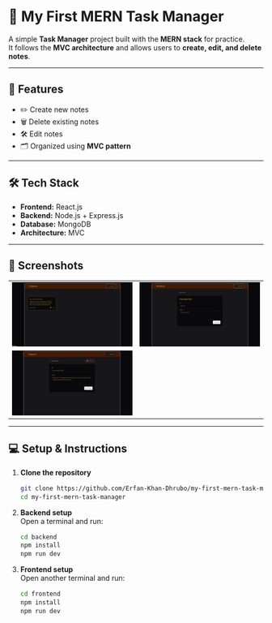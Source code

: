 # 📌 My First MERN Task Manager

A simple **Task Manager** project built with the **MERN stack** for practice.  
It follows the **MVC architecture** and allows users to **create, edit, and delete notes**.  

---

## 🚀 Features
- ✏️ Create new notes  
- 🗑️ Delete existing notes  
- 🛠️ Edit notes  
- 🗂️ Organized using **MVC pattern**  

---

## 🛠️ Tech Stack
- **Frontend:** React.js  
- **Backend:** Node.js + Express.js  
- **Database:** MongoDB  
- **Architecture:** MVC  

---

## 📸 Screenshots 
<table>
  <tr>
    <td><img src="media/pic1.png" width="400" /></td>
    <td><img src="media/pic2.png" width="400" /></td>
  </tr>
  <tr>
    <td style="text-align:center;"><img src="media/pic3.png" width="400" /></td>
  </tr>
</table>

---

## 💻 Setup & Instructions  

1. **Clone the repository**  
   ```bash
   git clone https://github.com/Erfan-Khan-Dhrubo/my-first-mern-task-manager.git
   cd my-first-mern-task-manager
   ```

2. **Backend setup**  
   Open a terminal and run:  
   ```bash
   cd backend
   npm install
   npm run dev
   ```

3. **Frontend setup**  
   Open another terminal and run:  
   ```bash
   cd frontend
   npm install
   npm run dev
   ```
